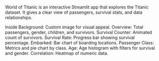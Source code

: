 World of Titanic is an interactive Streamlit app that explores the Titanic dataset. It gives a clear view of passengers, survival stats, and data relationships.

Inside
Background: Custom image for visual appeal.
Overview: Total passengers, gender, children, and survivors.
Survival Counter: Animated count of survivors.
Survival Rate: Progress bar showing survival percentage.
Embarked: Bar chart of boarding locations.
Passenger Class: Metrics and pie chart by class.
Age: Age histogram with filters for survival and gender.
Correlation: Heatmap of numeric data.